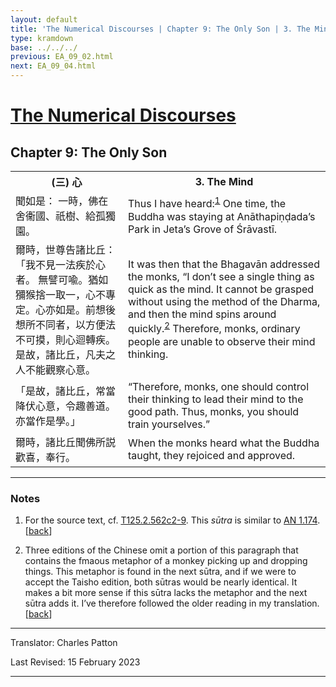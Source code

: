 ```yaml
---
layout: default
title: 'The Numerical Discourses | Chapter 9: The Only Son | 3. The Mind'
type: kramdown
base: ../../../
previous: EA_09_02.html
next: EA_09_04.html
---
```


<h1><a href='../index.html'>The Numerical Discourses</a></h1>
<h2>Chapter 9: The Only Son</h2>

<table class="trans">
  <th class='ch'>(三) 心</th>
  <th class='en'>3. The Mind</th>
  <tr>
    <td class='ch' title='T125.2.562c2'>聞如是： 一時，佛在舍衞國、祇樹、給孤獨園。</td>
    <td>Thus I have heard:<sup id="ref1"><a href="#n1">1</a></sup> One time, the Buddha was staying at Anāthapiṇḍada’s Park in Jeta’s Grove of Śrāvastī.</td>
  </tr>
  <tr>
    <td class='ch' title='T125.2.562c3'>爾時，世尊告諸比丘： 「我不見一法疾於心者。 無譬可喩。猶如獼猴捨一取一，心不專定。心亦如是。前想後想所不同者，以方便法不可摸，則心迴轉疾。 是故，諸比丘，凡夫之人不能觀察心意。</td>
    <td>It was then that the Bhagavān addressed the monks, “I don’t see a single thing as quick as the mind. It cannot be grasped without using the method of the Dharma, and then the mind spins around quickly.<sup id="ref2"><a href="#n2">2</a></sup> Therefore, monks, ordinary people are unable to observe their mind thinking.</td>
  </tr>
  <tr>
    <td class='ch' title='T125.2.562c6'>「是故，諸比丘，常當降伏心意，令趣善道。亦當作是學。」</td>
    <td>“Therefore, monks, one should control their thinking to lead their mind to the good path. Thus, monks, you should train yourselves.”</td>
  </tr>
  <tr>
    <td class='ch' title='T125.2.562c8'>爾時，諸比丘聞佛所説歡喜，奉行。</td>
    <td>When the monks heard what the Buddha taught, they rejoiced and approved.</td>
  </tr>
</table>

<hr/>

<h3 id="notes">Notes</h3>

<ol class="notes-list">
<li id="n1"><p>For the source text, cf. <a href="https://cbetaonline.dila.edu.tw/zh/T02n0125_p0562c02" target="_blank">T125.2.562c2-9</a>. This <em>sūtra</em> is similar to <a href="https://www.suttacentral.net/an1.174" target="_blank">AN 1.174</a>. [<a href="#ref1">back</a>]</p></li>
<li id="n2"><p>Three editions of the Chinese omit a portion of this paragraph that contains the fmaous metaphor of a monkey picking up and dropping things. This metaphor is found in the next sūtra, and if we were to accept the Taisho edition, both sūtras would be nearly identical. It makes a bit more sense if this sūtra lacks the metaphor and the next sūtra adds it. I’ve therefore followed the older reading in my translation. [<a href="#ref2">back</a>]</p></li>
</ol>
<hr/>

<p class="translator">Translator: Charles Patton</p>
<p class='revised'>Last Revised: 15 February 2023</p>

<hr/>